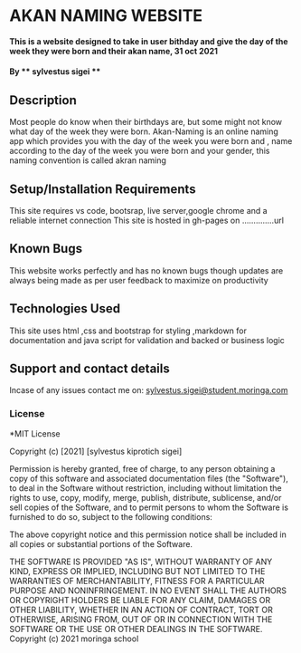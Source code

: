 
# AKAN NAMING WEBSITE
#### This is a website designed to take in user bithday and give the day of the week they were born and their akan name, 31 oct 2021
#### By ** sylvestus sigei **
## Description
Most people do know when their birthdays are, but some might not know what day of the week they were born.
Akan-Naming is an online naming app which provides you with the day of the week you were born and ,
name according to the day of the week you were born and your gender, this naming convention is called akran naming
## Setup/Installation Requirements
This site requires vs code, bootsrap, live server,google chrome and a reliable internet connection
This site is hosted in gh-pages on ..............url

## Known Bugs
This website works perfectly and has no known bugs though updates are always being made as per user feedback to maximize on productivity
## Technologies Used
This site uses html ,css and bootstrap for styling ,markdown for documentation and java script for validation and backed or business logic  
## Support and contact details
Incase of any issues contact me on:
sylvestus.sigei@student.moringa.com
### License
*MIT License

Copyright (c) [2021] [sylvestus kiprotich sigei]

Permission is hereby granted, free of charge, to any person obtaining a copy
of this software and associated documentation files (the "Software"), to deal
in the Software without restriction, including without limitation the rights
to use, copy, modify, merge, publish, distribute, sublicense, and/or sell
copies of the Software, and to permit persons to whom the Software is
furnished to do so, subject to the following conditions:

The above copyright notice and this permission notice shall be included in all
copies or substantial portions of the Software.

THE SOFTWARE IS PROVIDED "AS IS", WITHOUT WARRANTY OF ANY KIND, EXPRESS OR
IMPLIED, INCLUDING BUT NOT LIMITED TO THE WARRANTIES OF MERCHANTABILITY,
FITNESS FOR A PARTICULAR PURPOSE AND NONINFRINGEMENT. IN NO EVENT SHALL THE
AUTHORS OR COPYRIGHT HOLDERS BE LIABLE FOR ANY CLAIM, DAMAGES OR OTHER
LIABILITY, WHETHER IN AN ACTION OF CONTRACT, TORT OR OTHERWISE, ARISING FROM,
OUT OF OR IN CONNECTION WITH THE SOFTWARE OR THE USE OR OTHER DEALINGS IN THE
SOFTWARE.
Copyright (c) 2021 moringa school
  